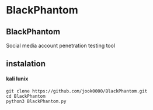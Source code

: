 # BlackPhantom

## BlackPhantom
Social media account penetration testing tool

## instalation 

#### kali lunix
``` sudo apt update 
git clone https://github.com/jook0000/BlackPhantom.git
cd BlackPhantom
python3 BlackPhantom.py 


